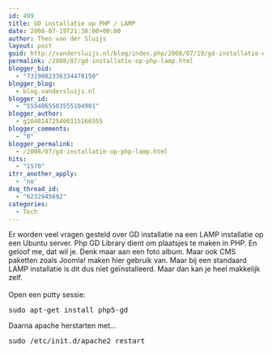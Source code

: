 ```yaml
---
id: 499
title: GD installatie op PHP / LAMP
date: 2008-07-19T21:30:00+00:00
author: Theo van der Sluijs
layout: post
guid: http://vandersluijs.nl/blog/index.php/2008/07/19/gd-installatie-op-php-lamp/
permalink: /2008/07/gd-installatie-op-php-lamp.html
blogger_bid:
  - "7319082336334478150"
blogger_blog:
  - blog.vandersluijs.nl
blogger_id:
  - "5554865503555104901"
blogger_author:
  - g104814725400115166555
blogger_comments:
  - "0"
blogger_permalink:
  - /2008/07/gd-installatie-op-php-lamp.html
hits:
  - "1570"
itrr_another_apply:
  - 'no'
dsq_thread_id:
  - "6232945692"
categories:
  - Tech
---
```

Er worden veel vragen gesteld over GD installatie na een LAMP installatie op een Ubuntu server. Php GD Library dient om plaatsjes te maken in PHP. En geloof me, dat wil je. Denk maar aan een foto album. Maar ook CMS paketten zoals Joomla! maken hier gebruik van. Maar bij een standaard LAMP installatie is dit dus niet geïnstalleerd. Maar dan kan je heel makkelijk zelf.   
<a name="more"></a>  
Open een putty sessie: 

<pre>sudo apt-get install php5-gd</pre>

Daarna apache herstarten met&#8230; 

<pre>sudo /etc/init.d/apache2 restart</pre>
